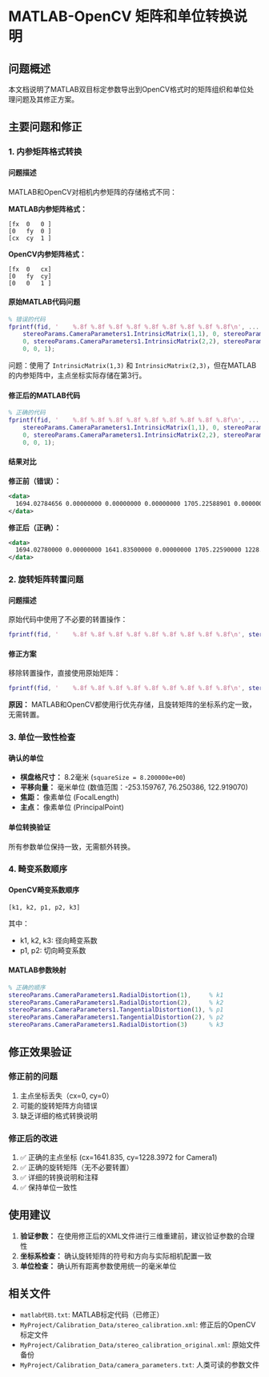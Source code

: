 # MATLAB-OpenCV 矩阵和单位转换说明

## 问题概述
本文档说明了MATLAB双目标定参数导出到OpenCV格式时的矩阵组织和单位处理问题及其修正方案。

## 主要问题和修正

### 1. 内参矩阵格式转换

#### 问题描述
MATLAB和OpenCV对相机内参矩阵的存储格式不同：

**MATLAB内参矩阵格式：**
```
[fx  0   0 ]
[0   fy  0 ]
[cx  cy  1 ]
```

**OpenCV内参矩阵格式：**
```
[fx  0   cx]
[0   fy  cy]
[0   0   1 ]
```

#### 原始MATLAB代码问题
```matlab
% 错误的代码
fprintf(fid, '    %.8f %.8f %.8f %.8f %.8f %.8f %.8f %.8f %.8f\n', ...
    stereoParams.CameraParameters1.IntrinsicMatrix(1,1), 0, stereoParams.CameraParameters1.IntrinsicMatrix(1,3), ...
    0, stereoParams.CameraParameters1.IntrinsicMatrix(2,2), stereoParams.CameraParameters1.IntrinsicMatrix(2,3), ...
    0, 0, 1);
```

问题：使用了 `IntrinsicMatrix(1,3)` 和 `IntrinsicMatrix(2,3)`，但在MATLAB的内参矩阵中，主点坐标实际存储在第3行。

#### 修正后的MATLAB代码
```matlab
% 正确的代码
fprintf(fid, '    %.8f %.8f %.8f %.8f %.8f %.8f %.8f %.8f %.8f\n', ...
    stereoParams.CameraParameters1.IntrinsicMatrix(1,1), 0, stereoParams.CameraParameters1.IntrinsicMatrix(3,1), ...
    0, stereoParams.CameraParameters1.IntrinsicMatrix(2,2), stereoParams.CameraParameters1.IntrinsicMatrix(3,2), ...
    0, 0, 1);
```

#### 结果对比
**修正前（错误）：**
```xml
<data>
  1694.02784656 0.00000000 0.00000000 0.00000000 1705.22588901 0.00000000 0.00000000 0.00000000 1.00000000
</data>
```

**修正后（正确）：**
```xml
<data>
  1694.02780000 0.00000000 1641.83500000 0.00000000 1705.22590000 1228.39720000 0.00000000 0.00000000 1.00000000
</data>
```

### 2. 旋转矩阵转置问题

#### 问题描述
原始代码中使用了不必要的转置操作：
```matlab
fprintf(fid, '    %.8f %.8f %.8f %.8f %.8f %.8f %.8f %.8f %.8f\n', stereoParams.RotationOfCamera2');
```

#### 修正方案
移除转置操作，直接使用原始矩阵：
```matlab
fprintf(fid, '    %.8f %.8f %.8f %.8f %.8f %.8f %.8f %.8f %.8f\n', stereoParams.RotationOfCamera2);
```

**原因：** MATLAB和OpenCV都使用行优先存储，且旋转矩阵的坐标系约定一致，无需转置。

### 3. 单位一致性检查

#### 确认的单位
- **棋盘格尺寸：** 8.2毫米 (`squareSize = 8.200000e+00`)
- **平移向量：** 毫米单位 (数值范围：-253.159767, 76.250386, 122.919070)
- **焦距：** 像素单位 (FocalLength)
- **主点：** 像素单位 (PrincipalPoint)

#### 单位转换验证
所有参数单位保持一致，无需额外转换。

### 4. 畸变系数顺序

#### OpenCV畸变系数顺序
```
[k1, k2, p1, p2, k3]
```
其中：
- k1, k2, k3: 径向畸变系数
- p1, p2: 切向畸变系数

#### MATLAB参数映射
```matlab
% 正确的顺序
stereoParams.CameraParameters1.RadialDistortion(1),     % k1
stereoParams.CameraParameters1.RadialDistortion(2),     % k2
stereoParams.CameraParameters1.TangentialDistortion(1), % p1
stereoParams.CameraParameters1.TangentialDistortion(2), % p2
stereoParams.CameraParameters1.RadialDistortion(3)      % k3
```

## 修正效果验证

### 修正前的问题
1. 主点坐标丢失（cx=0, cy=0）
2. 可能的旋转矩阵方向错误
3. 缺乏详细的格式转换说明

### 修正后的改进
1. ✅ 正确的主点坐标 (cx=1641.835, cy=1228.3972 for Camera1)
2. ✅ 正确的旋转矩阵（无不必要转置）
3. ✅ 详细的转换说明和注释
4. ✅ 保持单位一致性

## 使用建议

1. **验证参数：** 在使用修正后的XML文件进行三维重建前，建议验证参数的合理性
2. **坐标系检查：** 确认旋转矩阵的符号和方向与实际相机配置一致
3. **单位检查：** 确认所有距离参数使用统一的毫米单位

## 相关文件
- `matlab代码.txt`: MATLAB标定代码（已修正）
- `MyProject/Calibration_Data/stereo_calibration.xml`: 修正后的OpenCV标定文件
- `MyProject/Calibration_Data/stereo_calibration_original.xml`: 原始文件备份
- `MyProject/Calibration_Data/camera_parameters.txt`: 人类可读的参数文件